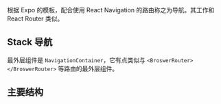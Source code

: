 根据 Expo 的模板，配合使用 React Navigation 的路由称之为导航。其工作和 React Router 类似。

## Stack 导航

最外层组件是 `NavigationContainer`，它有点类似与 `<BroswerRouter></BroswerRouter>` 等路由的最外层组件。



## 主要结构

